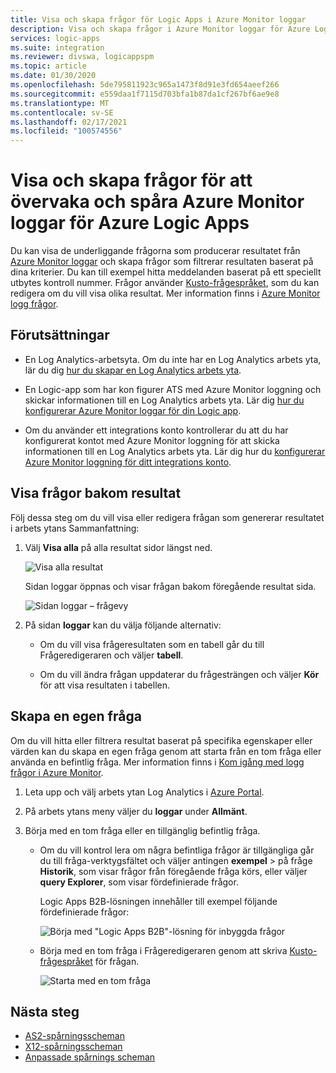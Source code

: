 ```yaml
---
title: Visa och skapa frågor för Logic Apps i Azure Monitor loggar
description: Visa och skapa frågor i Azure Monitor loggar för Azure Logic Apps
services: logic-apps
ms.suite: integration
ms.reviewer: divswa, logicappspm
ms.topic: article
ms.date: 01/30/2020
ms.openlocfilehash: 5de795811923c965a1473f8d91e3fd654aeef266
ms.sourcegitcommit: e559daa1f7115d703bfa1b87da1cf267bf6ae9e8
ms.translationtype: MT
ms.contentlocale: sv-SE
ms.lasthandoff: 02/17/2021
ms.locfileid: "100574556"
---
```

# <a name="view-and-create-queries-for-monitoring-and-tracking-in-azure-monitor-logs-for-azure-logic-apps"></a>Visa och skapa frågor för att övervaka och spåra Azure Monitor loggar för Azure Logic Apps

Du kan visa de underliggande frågorna som producerar resultatet från [Azure Monitor loggar](../azure-monitor/logs/log-query-overview.md) och skapa frågor som filtrerar resultaten baserat på dina kriterier. Du kan till exempel hitta meddelanden baserat på ett speciellt utbytes kontroll nummer. Frågor använder [Kusto-frågespråket](/azure/data-explorer/kusto/query/), som du kan redigera om du vill visa olika resultat. Mer information finns i [Azure Monitor logg frågor](/azure/data-explorer/kusto/query/).

## <a name="prerequisites"></a>Förutsättningar

* En Log Analytics-arbetsyta. Om du inte har en Log Analytics arbets yta, lär du dig [hur du skapar en Log Analytics arbets yta](../azure-monitor/logs/quick-create-workspace.md).

* En Logic-app som har kon figurer ATS med Azure Monitor loggning och skickar informationen till en Log Analytics arbets yta. Lär dig [hur du konfigurerar Azure Monitor loggar för din Logic app](../logic-apps/monitor-logic-apps.md).

* Om du använder ett integrations konto kontrollerar du att du har konfigurerat kontot med Azure Monitor loggning för att skicka informationen till en Log Analytics arbets yta. Lär dig hur du [konfigurerar Azure Monitor loggning för ditt integrations konto](../logic-apps/monitor-b2b-messages-log-analytics.md).

## <a name="view-queries-behind-results"></a>Visa frågor bakom resultat

Följ dessa steg om du vill visa eller redigera frågan som genererar resultatet i arbets ytans Sammanfattning:

1. Välj **Visa alla** på alla resultat sidor längst ned.

   ![Visa alla resultat](./media/create-monitoring-tracking-queries/logic-app-see-all.png)

   Sidan loggar öppnas och visar frågan bakom föregående resultat sida.

   ![Sidan loggar – frågevy](./media/create-monitoring-tracking-queries/view-query-behind-results.png)

1. På sidan **loggar** kan du välja följande alternativ:

   * Om du vill visa frågeresultaten som en tabell går du till Frågeredigeraren och väljer **tabell**.

   * Om du vill ändra frågan uppdaterar du frågesträngen och väljer **Kör** för att visa resultaten i tabellen.

## <a name="create-your-own-query"></a>Skapa en egen fråga

Om du vill hitta eller filtrera resultat baserat på specifika egenskaper eller värden kan du skapa en egen fråga genom att starta från en tom fråga eller använda en befintlig fråga. Mer information finns i [Kom igång med logg frågor i Azure Monitor](../azure-monitor/logs/get-started-queries.md).

1. Leta upp och välj arbets ytan Log Analytics i [Azure Portal](https://portal.azure.com).

1. På arbets ytans meny väljer du **loggar** under **Allmänt**.

1. Börja med en tom fråga eller en tillgänglig befintlig fråga.

   * Om du vill kontrol lera om några befintliga frågor är tillgängliga går du till fråga-verktygsfältet och väljer antingen **exempel**  >  på fråge **Historik**, som visar frågor från föregående fråga körs, eller väljer **query Explorer**, som visar fördefinierade frågor.

     Logic Apps B2B-lösningen innehåller till exempel följande fördefinierade frågor:

     ![Börja med "Logic Apps B2B"-lösning för inbyggda frågor](./media/create-monitoring-tracking-queries/b2b-prebuilt-queries.png)

   * Börja med en tom fråga i Frågeredigeraren genom att skriva [Kusto-frågespråket](/azure/data-explorer/kusto/query/) för frågan.

     ![Starta med en tom fråga](./media/create-monitoring-tracking-queries/create-query-from-blank.png)

## <a name="next-steps"></a>Nästa steg

* [AS2-spårningsscheman](../logic-apps/logic-apps-track-integration-account-as2-tracking-schemas.md)
* [X12-spårningsscheman](../logic-apps/logic-apps-track-integration-account-x12-tracking-schema.md)
* [Anpassade spårnings scheman](../logic-apps/logic-apps-track-integration-account-custom-tracking-schema.md)